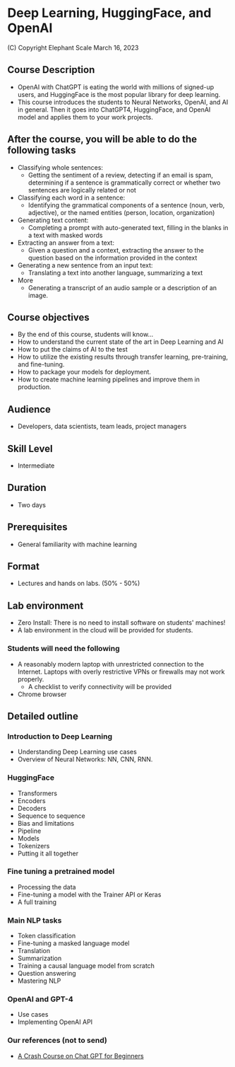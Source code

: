 # Deep Learning, HuggingFace, and OpenAI

(C) Copyright Elephant Scale
March 16, 2023

## Course Description

* OpenAI with ChatGPT is eating the world with millions of signed-up users, and HuggingFace is the most popular library for deep learning.
* This course introduces the students to Neural Networks, OpenAI, and AI in general. Then it goes into ChatGPT4, HuggingFace, and  OpenAI model and applies them to your work projects.

## After the course, you will be able to do the following tasks

* Classifying whole sentences:
  * Getting the sentiment of a review, detecting if an email is spam, determining if a sentence is grammatically correct or whether two sentences are logically related or not
* Classifying each word in a sentence:
  * Identifying the grammatical components of a sentence (noun, verb, adjective), or the named entities (person, location, organization)
* Generating text content:
  * Completing a prompt with auto-generated text, filling in the blanks in a text with masked words
* Extracting an answer from a text:
  * Given a question and a context, extracting the answer to the question based on the information provided in the context
* Generating a new sentence from an input text:
  * Translating a text into another language, summarizing a text
* More
  * Generating a transcript of an audio sample or a description of an image.
  
## Course objectives
* By the end of this course, students will know...
* How to understand the current state of the art in Deep Learning and AI
* How to put the claims of AI to the test
* How to utilize the existing results through transfer learning, pre-training, and fine-tuning.
* How to package your models for deployment.
* How to create machine learning pipelines and improve them in production.

## Audience
* Developers, data scientists, team leads, project managers

## Skill Level

* Intermediate

## Duration
* Two days

## Prerequisites
* General familiarity with machine learning


## Format
* Lectures and hands on labs. (50% - 50%)


## Lab environment
* Zero Install: There is no need to install software on students' machines!
* A lab environment in the cloud will be provided for students.

### Students will need the following
* A reasonably modern laptop with unrestricted connection to the Internet. Laptops with overly restrictive VPNs or firewalls may not work properly.
    * A checklist to verify connectivity will be provided
* Chrome browser

## Detailed outline

### Introduction to Deep Learning
- Understanding Deep Learning use cases
- Overview of Neural Networks: NN, CNN, RNN.

### HuggingFace

* Transformers
* Encoders
* Decoders
* Sequence to sequence
* Bias and limitations
* Pipeline
* Models
* Tokenizers
* Putting it all together


### Fine tuning a pretrained model
* Processing the data
* Fine-tuning a model with the Trainer API or Keras
* A full training


### Main NLP tasks
* Token classification
* Fine-tuning a masked language model
* Translation
* Summarization
* Training a causal language model from scratch
* Question answering
* Mastering NLP

### OpenAI and GPT-4
* Use cases
* Implementing OpenAI API

### Our references (not to send)

* [A Crash Course on Chat GPT for Beginners](https://www.youtube.com/watch?v=JTxsNm9IdYU)